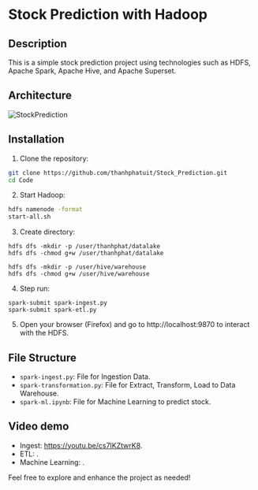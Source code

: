 # Stock Prediction with Hadoop

## Description

This is a simple stock prediction project using technologies such as HDFS, Apache Spark, Apache Hive, and Apache Superset.


## Architecture 

![StockPrediction](https://github.com/thanhphatuit/InternationalLanguageSchool/assets/84914537/9905b074-499f-45b1-96f2-6577956f4031)

## Installation

1. Clone the repository:

```bash
git clone https://github.com/thanhphatuit/Stock_Prediction.git
cd Code
```

2. Start Hadoop:

```bash
hdfs namenode -format
start-all.sh
```

3. Create directory:

```
hdfs dfs -mkdir -p /user/thanhphat/datalake
hdfs dfs -chmod g+w /user/thanhphat/datalake

hdfs dfs -mkdir -p /user/hive/warehouse
hdfs dfs -chmod g+w /user/hive/warehouse
```

4. Step run:

```
spark-submit spark-ingest.py
spark-submit spark-etl.py
```

5. Open your browser (Firefox) and go to http://localhost:9870 to interact with the HDFS.

## File Structure

- `spark-ingest.py`: File for Ingestion Data.
- `spark-transformation.py`: File for Extract, Transform, Load to Data Warehouse.
- `spark-ml.ipynb`: File for Machine Learning to predict stock.

## Video demo
- Ingest: https://youtu.be/cs7IKZtwrK8.
- ETL: .
- Machine Learning: .

Feel free to explore and enhance the project as needed!
